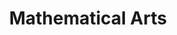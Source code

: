 # <p align="center">Mathematical Arts</p><style>
## Parametric Plots of Real and Imaginary Part of BesselY Function 
<p align="center">
<img src= "https://user-images.githubusercontent.com/66701331/182690192-f660b39b-cef0-4803-a0f2-7f2878e67e2c.png" width="600" height="400" class="center">
</p>
